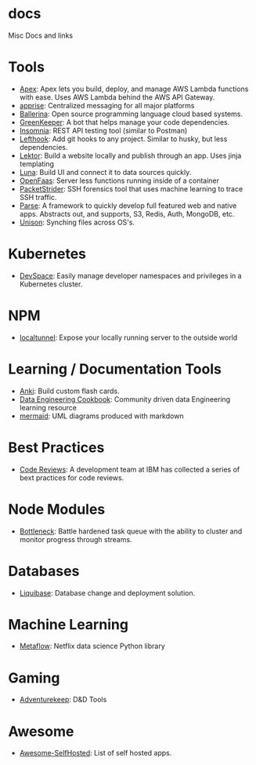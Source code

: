 # docs
Misc Docs and links

# Tools

* [Apex](http://apex.run/): Apex lets you build, deploy, and manage AWS Lambda functions with ease. Uses AWS Lambda behind the AWS API Gateway.
* [apprise](https://github.com/caronc/apprise/wiki): Centralized messaging for all major platforms
* [Ballerina](https://ballerina.io/): Open source programming language cloud based systems.
* [GreenKeeper](https://greenkeeper.io/): A bot that helps manage your code dependencies.
* [Insomnia](https://support.insomnia.rest/): REST API testing tool (similar to Postman)
* [Lefthook](https://github.com/Arkweid/lefthook/blob/master/docs/node.md): Add git hooks to any project. Similar to husky, but less dependencies.
* [Lektor](https://www.getlektor.com/): Build a website locally and publish through an app. Uses jinja templating
* [Luna](https://www.luna-lang.org/): Build UI and connect it to data sources quickly.
* [OpenFaas](https://github.com/openfaas/faas/blob/master/README.md): Server less functions running inside of a container
* [PacketStrider](https://github.com/benjeems/packetStrider/blob/master/README.md): SSH forensics tool that uses machine learning to trace SSH traffic.
* [Parse](https://parseplatform.org/): A framework to quickly develop full featured web and native apps. Abstracts out, and supports, S3, Redis, Auth, MongoDB, etc.
* [Unison](https://www.cis.upenn.edu/~bcpierce/unison/): Synching files across OS's.

# Kubernetes
* [DevSpace](https://github.com/devspace-cloud/devspace): Easily manage developer namespaces and privileges in a Kubernetes cluster.

# NPM
* [localtunnel](https://localtunnel.github.io/www/): Expose your locally running server to the outside world

# Learning / Documentation Tools
* [Anki](https://apps.ankiweb.net/): Build custom flash cards.
* [Data Engineering Cookbook](https://github.com/andkret/Cookbook/blob/master/README.md): Community driven data Engineering learning resource
* [mermaid](https://mermaidjs.github.io/#/): UML diagrams produced with markdown

# Best Practices
* [Code Reviews](https://www.ibm.com/developerworks/rational/library/11-proven-practices-for-peer-review/index.html): A development team at IBM has collected a series of bext practices for code reviews.

# Node Modules
* [Bottleneck](https://github.com/SGrondin/bottleneck/blob/master/README.md): Battle hardened task queue with the ability to cluster and monitor progress through streams.

# Databases
* [Liquibase](https://www.liquibase.org/): Database change and deployment solution.

# Machine Learning
* [Metaflow](https://metaflow.org/): Netflix data science Python library

# Gaming
* [Adventurekeep](https://adventurekeep.com/): D&D Tools

# Awesome
* [Awesome-SelfHosted](https://github.com/Kickball/awesome-selfhosted/blob/master/README.md): List of self hosted apps.
